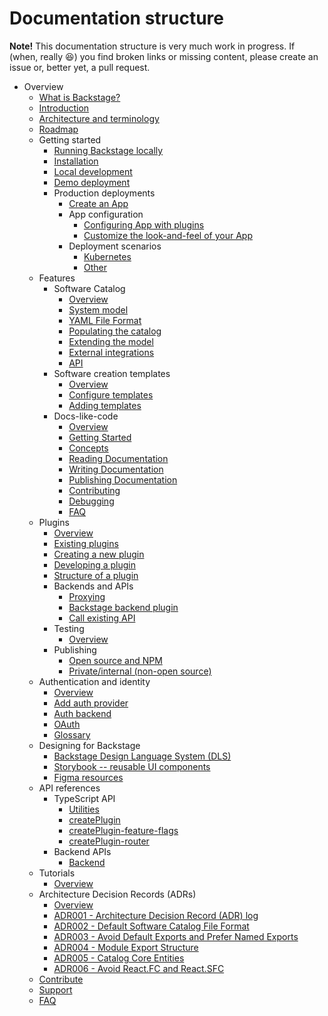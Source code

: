 # Documentation structure

**Note!** This documentation structure is very much work in progress. If (when,
really 😆) you find broken links or missing content, please create an issue or,
better yet, a pull request.

- Overview
  - [What is Backstage?](overview/what-is-backstage.md)
  - [Introduction](overview/introduction.md)
  - [Architecture and terminology](overview/architecture-terminology.md)
  - [Roadmap](overview/roadmap.md)
  - Getting started
    - [Running Backstage locally](getting-started/index.md)
    - [Installation](getting-started/installation.md)
    - [Local development](getting-started/development-environment.md)
    - [Demo deployment](https://backstage-demo.roadie.io)
    - Production deployments
      - [Create an App](getting-started/create-an-app.md)
      - App configuration
        - [Configuring App with plugins](getting-started/configure-app-with-plugins.md)
        - [Customize the look-and-feel of your App](getting-started/customize-app-look-and-feel.md)
      - Deployment scenarios
        - [Kubernetes](getting-started/deployment-k8s.md)
        - [Other](getting-started/deployment-other.md)
  - Features
    - Software Catalog
      - [Overview](features/software-catalog/index.md)
      - [System model](features/software-catalog/system-model.md)
      - [YAML File Format](features/software-catalog/descriptor-format.md)
      - [Populating the catalog](features/software-catalog/populating.md)
      - [Extending the model](features/software-catalog/extending-the-model.md)
      - [External integrations](features/software-catalog/external-integrations.md)
      - [API](features/software-catalog/api.md)
    - Software creation templates
      - [Overview](features/software-templates/index.md)
      - [Configure templates](features/software-templates/configure-templates.md)
      - [Adding templates](features/software-templates/adding-templates.md)
    - Docs-like-code
      - [Overview](features/techdocs/README.md)
      - [Getting Started](features/techdocs/getting-started.md)
      - [Concepts](features/techdocs/concepts.md)
      - [Reading Documentation](features/techdocs/reading-documentation.md)
      - [Writing Documentation](features/techdocs/writing-documentation.md)
      - [Publishing Documentation](features/techdocs/publishing-documentation.md)
      - [Contributing](features/techdocs/contributing.md)
      - [Debugging](features/techdocs/debugging.md)
      - [FAQ](features/techdocs/FAQ.md)
  - Plugins
    - [Overview](plugins/index.md)
    - [Existing plugins](plugins/existing-plugins.md)
    - [Creating a new plugin](plugins/create-a-plugin.md)
    - [Developing a plugin](plugins/developing-plugins.md)
    - [Structure of a plugin](plugins/structure-of-a-plugin.md)
    - Backends and APIs
      - [Proxying](plugins/proxying.md)
      - [Backstage backend plugin](plugins/proxying.md)
      - [Call existing API](plugins/call-existing-api.md)
    - Testing
      - [Overview](plugins/testing.md)
    - Publishing
      - [Open source and NPM](plugins/publish-open-source.md)
      - [Private/internal (non-open source)](plugins/publish-private.md)
  - Authentication and identity
    - [Overview](auth/index.md)
    - [Add auth provider](auth/add-auth-provider.md)
    - [Auth backend](auth/auth-backend.md)
    - [OAuth](auth/oauth.md)
    - [Glossary](auth/glossary.md)
  - Designing for Backstage
    - [Backstage Design Language System (DLS)](dls/design.md)
    - [Storybook -- reusable UI components](dls/storybook.md)
    - [Figma resources](dls/figma.md)
  - API references
    - TypeScript API
      - [Utilities](api/utility-apis.md)
      - [createPlugin](reference/createPlugin.md)
      - [createPlugin-feature-flags](reference/createPlugin-feature-flags.md)
      - [createPlugin-router](reference/createPlugin-router.md)
    - Backend APIs
      - [Backend](api/backend.md)
  - Tutorials
    - [Overview](tutorials/index.md)
  - Architecture Decision Records (ADRs)
    - [Overview](architecture-decisions/index.md)
    - [ADR001 - Architecture Decision Record (ADR) log](architecture-decisions/adr001-add-adr-log.md)
    - [ADR002 - Default Software Catalog File Format](architecture-decisions/adr002-default-catalog-file-format.md)
    - [ADR003 - Avoid Default Exports and Prefer Named Exports](architecture-decisions/adr003-avoid-default-exports.md)
    - [ADR004 - Module Export Structure](architecture-decisions/adr004-module-export-structure.md)
    - [ADR005 - Catalog Core Entities](architecture-decisions/adr005-catalog-core-entities.md)
    - [ADR006 - Avoid React.FC and React.SFC](architecture-decisions/adr006-avoid-react-fc.md)
  - [Contribute](../CONTRIBUTING.md)
  - [Support](overview/support.md)
  - [FAQ](FAQ.md)
